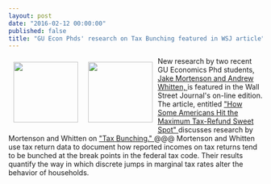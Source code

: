 ```yaml
---
layout: post
date: "2016-02-12 00:00:00"
published: false
title: "GU Econ Phds' research on Tax Bunching featured in WSJ article"
---
```





<img style="float: left; width: 128px; height: 120px; margin:
10px;" src="{{ site.baseurl }}/assets/images/mortenson.jpg" />
<img style="float: left; width: 128px; height: 120px; margin: 10px;" src="{{ site.baseurl }}/assets/images/2015-05-08-AndrewWhitten.jpg" />
<p>  New research by two recent GU Economics Phd students, <a href="https://sites.google.com/site/boutonllj/"> Jake Mortenson and Andrew Whitten,  </a>  is  featured in the Wall Street Journal's on-line edition. The article, entitled  <a href="http://blogs.wsj.com/economics/2016/02/11/how-some-americans-hit-the-maximum-tax-refund-sweet-spot/">  "How Some Americans Hit the Maximum Tax-Refund Sweet Spot" </a> discusses research by Mortenson and Whitten on   <a href="http://papers.ssrn.com/sol3/papers.cfm?abstract_id=2719859"> "Tax Bunching."  </a>   @@@   Mortenson and Whitten use  tax return data to  document how reported incomes on tax returns  tend to be bunched at the break points in the federal tax code.    Their results quantify the way in which discrete jumps in marginal tax rates  alter the behavior  of households.   </p>
